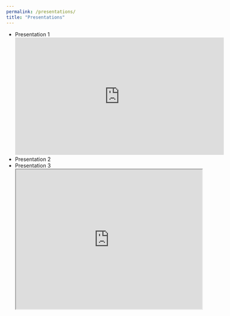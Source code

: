 ```yaml
---
permalink: /presentations/
title: "Presentations"
---
```


- Presentation 1
  <iframe width="560" height="315" src="https://www.youtube.com/embed/hhww4PEvDks?si=EhEQwd7lx4OQyeU2" title="YouTube video player" frameborder="0" allow="accelerometer; autoplay; clipboard-write; encrypted-media; gyroscope; picture-in-picture; web-share" referrerpolicy="strict-origin-when-cross-origin" allowfullscreen></iframe>
- Presentation 2
- Presentation 3
  <iframe src="https://drive.google.com/file/d/1Y0w34YsaRZSa7S_UhHI8QCyY7l_jMmgd/view?usp=share_link" width="500" height="375"></iframe>
